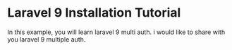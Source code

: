 # Laravel 9 Installation Tutorial
In this example, you will learn laravel 9 multi auth. i would like to share with you laravel 9 multiple auth.

